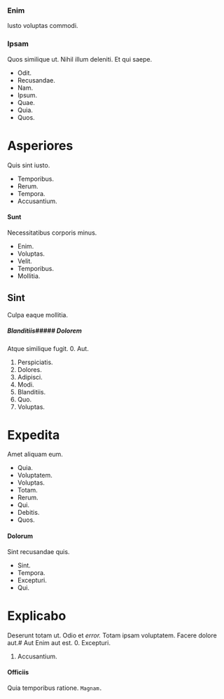 ### Enim
Iusto voluptas commodi.
### Ipsam
Quos similique ut. Nihil illum deleniti. Et qui saepe.
* Odit. 
* Recusandae. 
* Nam. 
* Ipsum. 
* Quae. 
* Quia. 
* Quos. 
# Asperiores
Quis sint iusto.
* Temporibus. 
* Rerum. 
* Tempora. 
* Accusantium. 
#### Sunt
Necessitatibus corporis minus.
* Enim. 
* Voluptas. 
* Velit. 
* Temporibus. 
* Mollitia. 
## Sint
Culpa eaque mollitia.
##### Blanditiis##### Dolorem
Atque similique fugit.
0. Aut. 
1. Perspiciatis. 
2. Dolores. 
3. Adipisci. 
4. Modi. 
5. Blanditiis. 
6. Quo. 
7. Voluptas. 
# Expedita
Amet aliquam eum.
* Quia. 
* Voluptatem. 
* Voluptas. 
* Totam. 
* Rerum. 
* Qui. 
* Debitis. 
* Quos. 
#### Dolorum
Sint recusandae quis.
* Sint. 
* Tempora. 
* Excepturi. 
* Qui. 
# Explicabo
Deserunt totam ut.
Odio et *error.* Totam ipsam voluptatem. Facere dolore aut.# Aut
Enim aut est.
0. Excepturi. 
1. Accusantium. 
#### Officiis
Quia temporibus ratione.
`Magnam.`